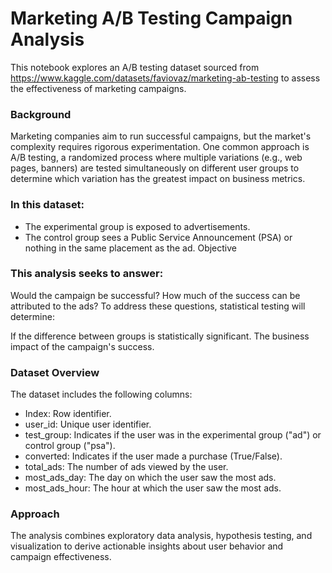 # Marketing A/B Testing Campaign Analysis
This notebook explores an A/B testing dataset sourced from https://www.kaggle.com/datasets/faviovaz/marketing-ab-testing to assess the effectiveness of marketing campaigns.

### Background
Marketing companies aim to run successful campaigns, but the market's complexity requires rigorous experimentation. One common approach is A/B testing, a randomized process where multiple variations (e.g., web pages, banners) are tested simultaneously on different user groups to determine which variation has the greatest impact on business metrics.

### In this dataset:
- The experimental group is exposed to advertisements.
- The control group sees a Public Service Announcement (PSA) or nothing in the same placement as the ad.
Objective

### This analysis seeks to answer:

Would the campaign be successful?
How much of the success can be attributed to the ads?
To address these questions, statistical testing will determine:

If the difference between groups is statistically significant.
The business impact of the campaign's success.

### Dataset Overview
The dataset includes the following columns:

- Index: Row identifier.
- user_id: Unique user identifier.
- test_group: Indicates if the user was in the experimental group ("ad") or control group ("psa").
- converted: Indicates if the user made a purchase (True/False).
- total_ads: The number of ads viewed by the user.
- most_ads_day: The day on which the user saw the most ads.
- most_ads_hour: The hour at which the user saw the most ads.

### Approach
The analysis combines exploratory data analysis, hypothesis testing, and visualization to derive actionable insights about user behavior and campaign effectiveness.
